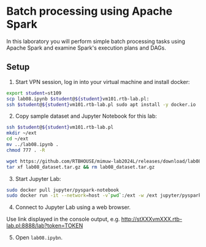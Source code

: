 # Batch processing using Apache Spark

In this laboratory you will perform simple batch processing tasks using Apache Spark and examine Spark's execution plans and DAGs.

## Setup

1. Start VPN session, log in into your virtual machine and install docker:


```bash
export student=st109
scp lab08.ipynb $student@${student}vm101.rtb-lab.pl:
ssh $student@${student}vm101.rtb-lab.pl sudo apt install -y docker.io
```

2. Copy sample dataset and Jupyter Notebook for this lab:

```bash
ssh $student@${student}vm101.rtb-lab.pl
mkdir ~/ext
cd ~/ext
mv ../lab08.ipynb .
chmod 777 . -R

wget https://github.com/RTBHOUSE/mimuw-lab2024L/releases/download/lab08-ds/lab08_dataset.tar.gz
tar xf lab08_dataset.tar.gz && rm lab08_dataset.tar.gz
```

3. Start Jupyter Lab:

```bash
sudo docker pull jupyter/pyspark-notebook
sudo docker run -it --network=host -v`pwd`:/ext -w /ext jupyter/pyspark-notebook
```

4. Connect to Jupyter Lab using a web browser.

Use link displayed in the console output, e.g. http://stXXXvmXXX.rtb-lab.pl:8888/lab?token=TOKEN

5. Open `lab08.ipybn`.
